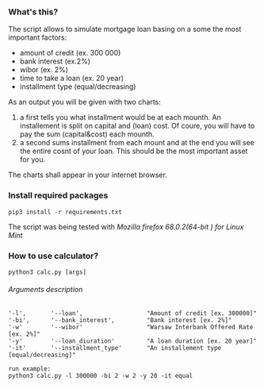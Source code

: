 ### What's this?

The script allows to simulate mortgage loan basing on a some the most important factors:
* amount of credit         (ex. 300 000)
* bank interest            (ex.2%)
* wibor                    (ex. 2%)
* time to take a loan      (ex. 20 year)
* installment type         (equal/decreasing)

As an output you will be given with two charts:
1. a first tells you what installment would be at each mounth.
   An installement is split on capital and (loan) cost. 
   Of coure, you will have to pay the sum (capital&cost) each mounth.
2. a second sums installment from each mount and at the end you will see the entire cosnt of your loan. 
   This should be the most important asset for you.

The charts shall appear in your internet browser.

### Install required packages
```
pip3 install -r requirements.txt
```

The script was being tested with *Mozilla firefox 68.0.2(64-bit ) for Linux Mint*

### How to use calculator?

```
python3 calc.py [args]
```
###### Arguments description
```
'-l',       '--loan',                  "Amount of credit [ex. 300000]"
'-bi',      '--bank_interest',         "Bank interest [ex. 2%]"
'-w'        '--wibor'                  "Warsaw Interbank Offered Rate [ex. 2%]"
'-y'        '--loan_diuration'         "A loan duration [ex. 20 year]"
'-it'       '--installment_type'       "An installement type [equal/decreasing]"

run example:
python3 calc.py -l 300000 -bi 2 -w 2 -y 20 -it equal
```
